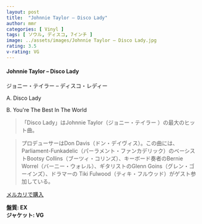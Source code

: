```yaml
---
layout: post
title:  "Johnnie Taylor – Disco Lady"
author: mmr
categories: [ Vinyl ]
tags: [ ソウル, ディスコ, 7インチ ]
image: ../assets/images/Johnnie Taylor – Disco Lady.jpg
rating: 3.5
v-rating: VG
---
```


#### Johnnie Taylor – Disco Lady

ジョニー・テイラー  – ディスコ・レディー

A. Disco Lady

B. You're The Best In The World

> 「Disco Lady」はJohnnie Taylor（ジョニー・テイラー  ）の最大のヒット曲。

> プロデューサーはDon Davis（ドン・デイヴィス）。この曲には、 Parliament-Funkadelic（パーラメント・ファンカデリック）のベーシストBootsy Collins（ブーツィ・コリンズ）、キーボード奏者のBernie Worrel（バーニー・ウォレル）、ギタリストのGlenn Goins（グレン・ゴーインズ）、ドラマーの Tiki Fulwood（ティキ・フルウッド）がゲスト参加している。

[メルカリで購入](https://jp.mercari.com/item/m59655834321)

<div class="mt-4 mb-4 d-flex align-items-center">
<strong class="mr-1">盤質: EX</strong>
</div>
<div class="mt-4 mb-4 d-flex align-items-center">
<strong class="mr-1">ジャケット: VG</strong>
</div>
